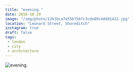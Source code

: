 ```yaml
---
title: "evening."
date: 2016-10-29
image: "/img/photo/12b1bca7e55b756fc3cde89c4ddd1422.jpg"
location: "Leonard Street, Shoreditch"
instagram: true
draft: false
tags:
 - london
 - city
 - architecture
---
```


![evening.](/img/photo/12b1bca7e55b756fc3cde89c4ddd1422.jpg)
